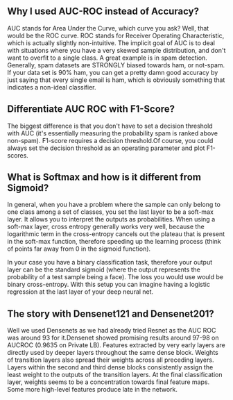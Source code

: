 ## Why I used AUC-ROC instead of Accuracy?
AUC stands for Area Under the Curve, which curve you ask? Well, that would be the ROC curve.
ROC stands for Receiver Operating Characteristic, which is actually slightly non-intuitive.
The implicit goal of AUC is to deal with situations where you have a very skewed sample distribution,
and don't want to overfit to a single class.
A great example is in spam detection. 
Generally, spam datasets are STRONGLY biased towards ham, or not-spam. 
If your data set is 90% ham, you can get a pretty damn good accuracy by just saying that every single email is ham,
which is obviously something that indicates a non-ideal classifier. 

## Differentiate AUC ROC with F1-Score?
The biggest difference is that you don't have to set a decision threshold with AUC
(it's essentially measuring the probability spam is ranked above non-spam).
F1-score requires a decision threshold.Of course, you could always set the decision threshold as an operating parameter and plot F1-scores.

## What is Softmax and how is it different from Sigmoid?

In general, when you have a problem where the sample can only belong to one class among a set of classes, you set the last layer to be a soft-max layer. It allows you to interpret the outputs as probabilities. When using a soft-max layer, 
cross entropy generally works very well, because the logarithmic term in the cross-entropy cancels out the plateau that is 
present in the soft-max function, therefore speeding up the learning process (think of points far away from 0 in the sigmoid function).

In your case you have a binary classification task, therefore your output layer can be the standard sigmoid 
(where the output represents the probability of a test sample being a face). 
The loss you would use would be binary cross-entropy.
With this setup you can imagine having a logistic regression at the last layer of your deep neural net.

## The story with Densenet121 and Densenet201?

Well we used Densenets as we had already tried Resnet as the AUC ROC was around 93 for it.Densenet showed promising results around 97-98 on AUCROC (0.9635 on Private LB).
Features extracted by very early layers are directly used by deeper layers throughout the same dense block.
Weights of transition layers also spread their weights across all preceding layers.
Layers within the second and third dense blocks consistently assign the least weight to the outputs of the transition layers.
At the final classification layer, weights seems to be a concentration towards final feature maps. Some more high-level features produce late in the network.
